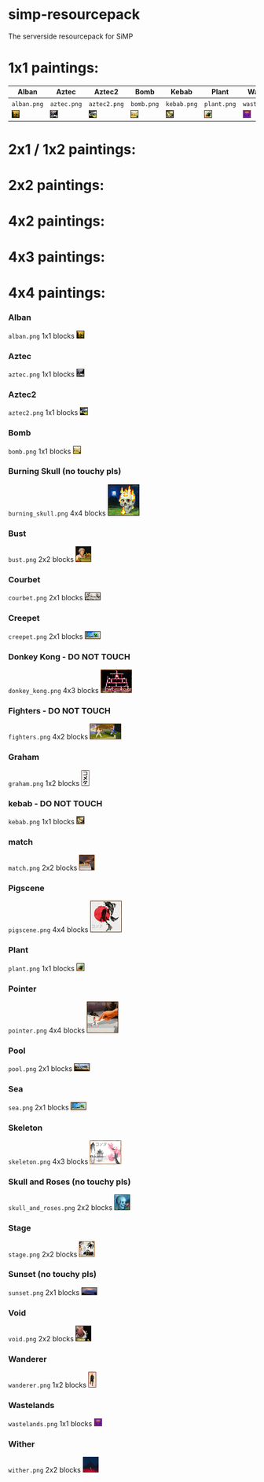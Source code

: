 # simp-resourcepack
The serverside resourcepack for SiMP

# 1x1 paintings:
| Alban | Aztec | Aztec2 | Bomb | Kebab | Plant | Wastelands |
|-------|-------|--------|------|-------|-------|------------|
|`alban.png`|`aztec.png`|`aztec2.png`|`bomb.png`|`kebab.png`|`plant.png`|`wastelands.png`|
|![alban](https://github.com/J-onasJones/simp-resourcepack/raw/main/SiMP-resources/assets/minecraft/textures/painting/alban.png)|![aztec](https://github.com/J-onasJones/simp-resourcepack/raw/main/SiMP-resources/assets/minecraft/textures/painting/aztec.png)|![aztec2](https://github.com/J-onasJones/simp-resourcepack/raw/main/SiMP-resources/assets/minecraft/textures/painting/aztec2.png)|![bomb](https://github.com/J-onasJones/simp-resourcepack/raw/main/SiMP-resources/assets/minecraft/textures/painting/bomb.png)|![kebab](https://github.com/J-onasJones/simp-resourcepack/raw/main/SiMP-resources/assets/minecraft/textures/painting/kebab.png)|![plant](https://github.com/J-onasJones/simp-resourcepack/raw/main/SiMP-resources/assets/minecraft/textures/painting/plant.png)|![wasteland](https://github.com/J-onasJones/simp-resourcepack/raw/main/SiMP-resources/assets/minecraft/textures/painting/wasteland.png)|

# 2x1 / 1x2 paintings:

# 2x2 paintings:

# 4x2 paintings:

# 4x3 paintings:

# 4x4 paintings:

### Alban
`alban.png`
1x1 blocks
![alban](https://github.com/J-onasJones/simp-resourcepack/raw/main/SiMP-resources/assets/minecraft/textures/painting/alban.png)

### Aztec
`aztec.png`
1x1 blocks
![aztec](https://github.com/J-onasJones/simp-resourcepack/raw/main/SiMP-resources/assets/minecraft/textures/painting/aztec.png)

### Aztec2
`aztec2.png`
1x1 blocks
![aztec2](https://github.com/J-onasJones/simp-resourcepack/raw/main/SiMP-resources/assets/minecraft/textures/painting/aztec2.png)

### Bomb
`bomb.png`
1x1 blocks
![bomb](https://github.com/J-onasJones/simp-resourcepack/raw/main/SiMP-resources/assets/minecraft/textures/painting/bomb.png)

### Burning Skull (no touchy pls)
`burning_skull.png`
4x4 blocks
![burning_skull](https://github.com/J-onasJones/simp-resourcepack/raw/main/SiMP-resources/assets/minecraft/textures/painting/burning_skull.png)

### Bust
`bust.png`
2x2 blocks
![bust](https://github.com/J-onasJones/simp-resourcepack/raw/main/SiMP-resources/assets/minecraft/textures/painting/bust.png)

### Courbet
`courbet.png`
2x1 blocks
![courbet](https://github.com/J-onasJones/simp-resourcepack/raw/main/SiMP-resources/assets/minecraft/textures/painting/courbet.png)

### Creepet
`creepet.png`
2x1 blocks
![creebet](https://github.com/J-onasJones/simp-resourcepack/raw/main/SiMP-resources/assets/minecraft/textures/painting/creebet.png)

### Donkey Kong - DO NOT TOUCH
`donkey_kong.png`
4x3 blocks
![donkey_kong](https://github.com/J-onasJones/simp-resourcepack/raw/main/SiMP-resources/assets/minecraft/textures/painting/donkey_kong.png)

### Fighters - DO NOT TOUCH
`fighters.png`
4x2 blocks
![fighters](https://github.com/J-onasJones/simp-resourcepack/raw/main/SiMP-resources/assets/minecraft/textures/painting/fighters.png)

### Graham
`graham.png`
1x2 blocks
![graham](https://github.com/J-onasJones/simp-resourcepack/raw/main/SiMP-resources/assets/minecraft/textures/painting/graham.png)

### kebab - DO NOT TOUCH
`kebab.png`
1x1 blocks
![kebab](https://github.com/J-onasJones/simp-resourcepack/raw/main/SiMP-resources/assets/minecraft/textures/painting/kebab.png)

### match
`match.png`
2x2 blocks
![match](https://github.com/J-onasJones/simp-resourcepack/raw/main/SiMP-resources/assets/minecraft/textures/painting/match.png)

### Pigscene
`pigscene.png`
4x4 blocks
![pigscene](https://github.com/J-onasJones/simp-resourcepack/raw/main/SiMP-resources/assets/minecraft/textures/painting/pigscene.png)

### Plant
`plant.png`
1x1 blocks
![plant](https://github.com/J-onasJones/simp-resourcepack/raw/main/SiMP-resources/assets/minecraft/textures/painting/plant.png)

### Pointer
`pointer.png`
4x4 blocks
![pointer](https://github.com/J-onasJones/simp-resourcepack/raw/main/SiMP-resources/assets/minecraft/textures/painting/pointer.png)

### Pool
`pool.png`
2x1 blocks
![pool](https://github.com/J-onasJones/simp-resourcepack/raw/main/SiMP-resources/assets/minecraft/textures/painting/pool.png)

### Sea
`sea.png`
2x1 blocks
![sea](https://github.com/J-onasJones/simp-resourcepack/raw/main/SiMP-resources/assets/minecraft/textures/painting/sea.png)

### Skeleton
`skeleton.png`
4x3 blocks
![skeleton](https://github.com/J-onasJones/simp-resourcepack/raw/main/SiMP-resources/assets/minecraft/textures/painting/skeleton.png)

### Skull and Roses (no touchy pls)
`skull_and_roses.png`
2x2 blocks
![skull_and_roses](https://github.com/J-onasJones/simp-resourcepack/raw/main/SiMP-resources/assets/minecraft/textures/painting/skull_and_roses.png)

### Stage
`stage.png`
2x2 blocks
![stage](https://github.com/J-onasJones/simp-resourcepack/raw/main/SiMP-resources/assets/minecraft/textures/painting/stage.png)

### Sunset (no touchy pls)
`sunset.png`
2x1 blocks
![sunset](https://github.com/J-onasJones/simp-resourcepack/raw/main/SiMP-resources/assets/minecraft/textures/painting/sunset.png)

### Void
`void.png`
2x2 blocks
![void](https://github.com/J-onasJones/simp-resourcepack/raw/main/SiMP-resources/assets/minecraft/textures/painting/void.png)

### Wanderer
`wanderer.png`
1x2 blocks
![wanderer](https://github.com/J-onasJones/simp-resourcepack/raw/main/SiMP-resources/assets/minecraft/textures/painting/wanderer.png)

### Wastelands
`wastelands.png`
1x1 blocks
![wasteland](https://github.com/J-onasJones/simp-resourcepack/raw/main/SiMP-resources/assets/minecraft/textures/painting/wasteland.png)

### Wither
`wither.png`
2x2 blocks
![wither](https://github.com/J-onasJones/simp-resourcepack/raw/main/SiMP-resources/assets/minecraft/textures/painting/wither.png)
